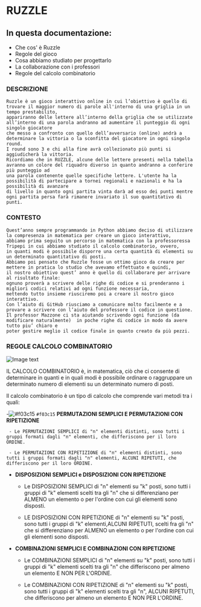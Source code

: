 # RUZZLE
## In questa documentazione:
  - Che cos' è Ruzzle
  - Regole del gioco
  - Cosa abbiamo studiato per progettarlo 
  - La collaborazione con i professori
  - Regole del calcolo combinatorio


### DESCRIZIONE
    Ruzzle è un gioco interattivo online in cui l’obiettivo è quello di trovare il maggior numero di parole all'interno di una griglia in un tempo prestabilito, 
    appariranno delle lettere all’interno della griglia che se utilizzate all’interno di una parola andranno ad aumentare il punteggio di ogni singolo giocatore   
    che messo a confronto con quello dell’avversario (online) andrà a determinare la vittoria o la sconfitta del giocatore in ogni singolo round. 
    I round sono 3 e chi alla fine avrà collezionato più punti si aggiudicherà la vittoria.
    Ricordiamo che in RUZZLE, alcune delle lettere presenti nella tabella avranno un colore del riquadro diverso in quanto andranno a conferire più punteggio ad     
    una parola contenente quelle specifiche lettere. L'utente ha la possibilità di partecipare a tornei regionali e nazionali e ha la possibilità di avanzare       
    di livello in quanto ogni partita vinta darà ad esso dei punti mentre ogni partita persa farà rimanere invariato il suo quantitativo di punti.


 ### CONTESTO
    Quest’anno sempre programmando in Python abbiamo deciso di utilizzare la compresenza in matematica per creare un gioco interattivo,
    abbiamo prima seguito un percorso in matematica con la professoressa Tripepi in cui abbiamo studiato il calcolo combinatorio, ovvero, 
    in quanti modi è possibile disporre una certa quantità di elementi su un determinato quantitativo di posti.
    Abbiamo poi pensato che Ruzzle fosse un ottimo gioco da creare per mettere in pratica lo studio che avevamo effettuato e quindi,
    il nostro obiettivo quest’ anno è quello di collaborare per arrivare al risultato finale:
    ognuno proverà a scrivere delle righe di codice e si prenderanno i migliori codici relativi ad ogni funzione necessaria,
    mettendo tutto insieme riusciremo poi a creare il nostro gioco interattivo.
    Con l’aiuto di GitHub riusciamo a comunicare molto facilmente e a provare a scrivere con l’aiuto del professore il codice in questione.
    Il professor Mazzone ci sta aiutando scrivendo ogni funzione (da modificare naturalmente)  in poche righe di codice in modo da avere tutto piu’ chiaro e        
    poter gestire meglio il codice finale in quanto creato da più pezzi.
    
  ### REGOLE CALCOLO COMBINATORIO
  ![Image text](https://www.studenti.it/images/matematica/pictures/4131fo/images/FO.4.13.1_9817.png)
   
  IL CALCOLO COMBINATORIO è, in matematica, ciò che ci consente di determinare in quanti e in quali modi è possibile ordinare o raggruppare un     determinato numero di elementi su un determinato numero di posti.
  
  Il calcolo combinatorio è un tipo di calcolo che comprende vari metodi tra i quali:
  
  -![#f03c15](https://via.placeholder.com/15/f03c15/000000?text=+) `#f03c15` **PERMUTAZIONI SEMPLICI E PERMUTAZIONI CON RIPETIZIONE**
  
     - Le PERMUTAZIONI SEMPLICI di "n" elementi distinti, sono tutti i gruppi formati dagli "n" elementi, che differiscono per il loro ORDINE.
     
     - Le PERMUTAZIONI CON RIPETIZIONE di "n" elementi distinti, sono tutti i gruppi formati dagli "n" elementi, ALCUNI RIPETUTI, che                  differiscono per il loro ORDINE.
    
  - **DISPOSIZIONI SEMPLICI e DISPOSIZIONI CON RIPETIZIONE**
  
     - Le DISPOSIZIONI SEMPLICI di "n" elementi su "k" posti, sono  tutti i gruppi di "k" elementi scelti tra gli "n" che si differenziano per          ALMENO un elemento o per l'ordine con cui gli elementi sono disposti.
     
     - LE DISPOSIZIONI CON RIPETIZIONE di "n" elementi su "k" posti, sono tutti i gruppi di "k" elementi,ALCUNI RIPETUTI, scelti fra gli "n"              che si differenziano per ALMENO un elemento o per l'ordine con cui gli elementi sono disposti.
     
  - **COMBINAZIONI SEMPLICI E COMBINAZIONI CON RIPETIZIONE**
  
      - Le COMBINAZIONI SEMPLICI di "n" elementi su "k" posti, sono tutti i gruppi di "k" elementi scelti tra gli "n" che differiscono per              almeno un elemento E NON PER L'ORDINE.
     
     - Le COMBINAZIONI CON RIPETIZIONE di "n" elementi su "k" posti, sono tutti i gruppi di "k" elementi scelti tra gli "n", ALCUNI RIPETUTI,          che differiscono per almeno un elemento E NON PER L'ORDINE. 
  
